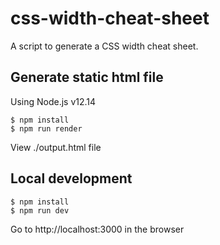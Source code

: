 # css-width-cheat-sheet

A script to generate a CSS width cheat sheet.

## Generate static html file

Using Node.js v12.14

```
$ npm install
$ npm run render
```

View ./output.html file

## Local development

```
$ npm install
$ npm run dev
```

Go to http://localhost:3000 in the browser
